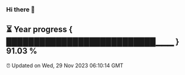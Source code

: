 ### Hi there 👋
⏳ Year progress { ███████████████████████████▁▁▁ } 91.03 %
---
⏰ Updated on Wed, 29 Nov 2023 06:10:14 GMT

